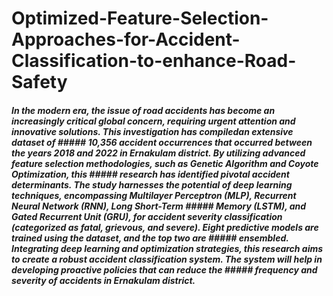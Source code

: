# Optimized-Feature-Selection-Approaches-for-Accident-Classification-to-enhance-Road-Safety

##### In the modern era, the issue of road accidents has become an increasingly critical global concern, requiring urgent attention and innovative solutions. This investigation has compiledan extensive dataset of ##### 10,356 accident occurrences that occurred between the years 2018 and 2022 in Ernakulam district. By utilizing advanced feature selection methodologies, such as Genetic Algorithm and Coyote Optimization, this ##### research has identified pivotal accident determinants. The study harnesses the potential of deep learning techniques, encompassing Multilayer Perceptron (MLP), Recurrent Neural Network (RNN), Long Short-Term ##### Memory (LSTM), and Gated Recurrent Unit (GRU), for accident severity classification (categorized as fatal, grievous, and severe). Eight predictive models are trained using the dataset, and the top two are ##### ensembled. Integrating deep learning and optimization strategies, this research aims to create a robust accident classification system. The system will help in developing proactive policies that can reduce the ##### frequency and severity of accidents in Ernakulam district.
